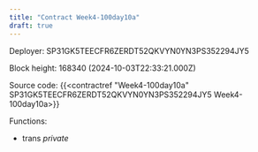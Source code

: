 ```yaml
---
title: "Contract Week4-100day10a"
draft: true
---
```

Deployer: SP31GK5TEECFR6ZERDT52QKVYN0YN3PS352294JY5


 



Block height: 168340 (2024-10-03T22:33:21.000Z)

Source code: {{<contractref "Week4-100day10a" SP31GK5TEECFR6ZERDT52QKVYN0YN3PS352294JY5 Week4-100day10a>}}

Functions:

* trans _private_
